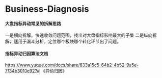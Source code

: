 # Business-Diagnosis

#### 大盘指标异动常见的拆解思路 

一是横向拆解，快速收敛问题范围，找出对大盘指标影响最大的子集
二是纵向拆解，适用于漏斗分析，定位哪个板块哪个转化环节出了问题。



#### 指标异动归因算法文档
https://www.yuque.com/docs/share/833a15c5-64b2-4b52-9a5e-7f34b3010e92?# 《异动归因》
